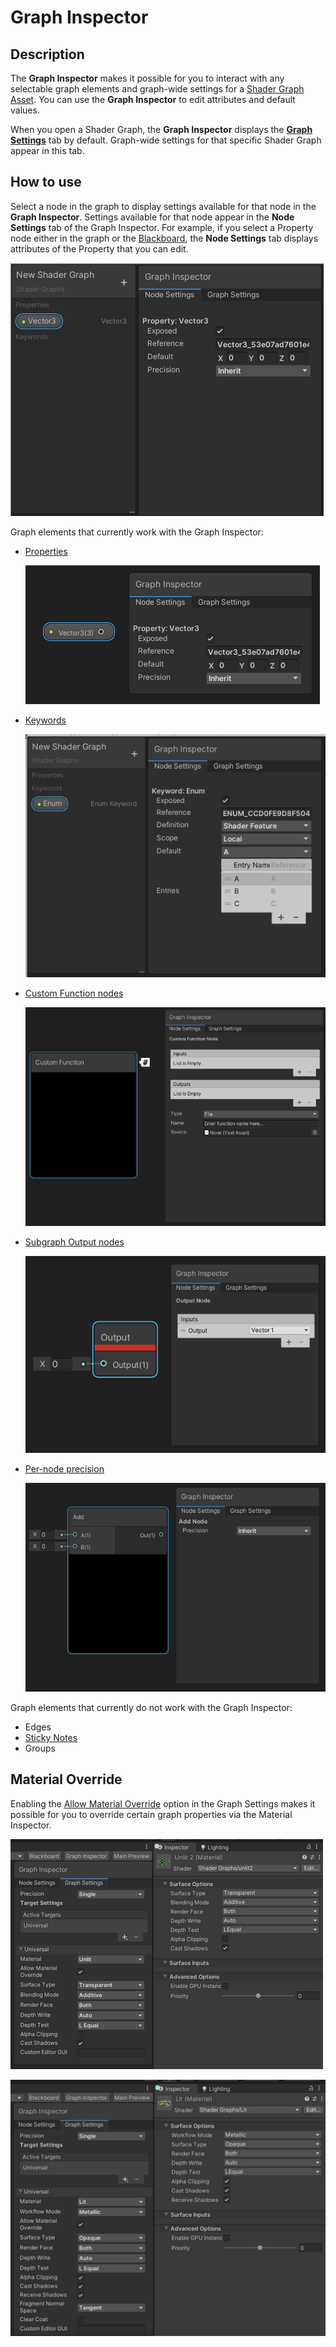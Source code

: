 # Graph Inspector

## Description

The **Graph Inspector** makes it possible for you to interact with any selectable graph elements and graph-wide settings for a [Shader Graph Asset](Shader-Graph-Asset.md). You can use the **Graph Inspector** to edit attributes and default values.

When you open a Shader Graph, the **Graph Inspector** displays the **[Graph Settings](Graph-Settings-Menu.md)** tab by default. Graph-wide settings for that specific Shader Graph appear in this tab.

## How to use

Select a node in the graph to display settings available for that node in the **Graph Inspector**. Settings available for that node appear in the **Node Settings** tab of the Graph Inspector. For example, if you select a Property node either in the graph or the [Blackboard](Blackboard.md), the **Node Settings** tab displays attributes of the Property that you can edit.

![](images/InternalInspectorBlackboardProperty.png)

Graph elements that currently work with the Graph Inspector:

- [Properties](https://docs.unity3d.com/Manual/SL-Properties.html)

    ![](images/InternalInspectorGraphProperty.png)

- [Keywords](Keywords.md)

    ![](images/keywords_enum.png)

- [Custom Function nodes](Custom-Function-Node.md)

    ![](images/Custom-Function-Node-File.png)

- [Subgraph Output nodes](Sub-graph.md)

    ![](images/Inspector-SubgraphOutput.png)

- [Per-node precision](Precision-Types.md)

    ![](images/Inspector-PerNodePrecision.png)


Graph elements that currently do not work with the Graph Inspector:

- Edges
- [Sticky Notes](Sticky-Notes.md)
- Groups

## Material Override

Enabling the [Allow Material Override](surface-options.md) option in the Graph Settings makes it possible for you to override certain graph properties via the Material Inspector.

![](images/materialoverride1.PNG)

![](images/materialoverride2.PNG)
